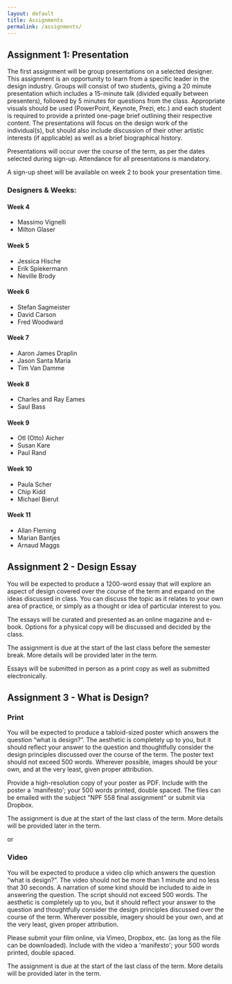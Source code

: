 ```yaml
---
layout: default
title: Assignments
permalink: /assignments/
---
```


## Assignment 1: Presentation

The first assignment will be group presentations on a selected designer. This assignment is an opportunity to learn from a specific leader in the design industry. Groups will consist of two students, giving a 20 minute presentation which includes a 15-minute talk (divided equally between presenters), followed by 5 minutes for questions from the class. Appropriate visuals should be used (PowerPoint, Keynote, Prezi, etc.) and each student is required to provide a printed one-page brief outlining their respective content. The presentations will focus on the design work of the individual(s), but should also include discussion of their other artistic interests (if applicable) as well as a brief biographical history.

Presentations will occur over the course of the term, as per the dates selected during sign-up. Attendance for all presentations is mandatory. 

A sign-up sheet will be available on week 2 to book your presentation time. 
 
### Designers & Weeks: 

#### Week 4 
- Massimo Vignelli
- Milton Glaser

#### Week 5 
- Jessica Hische
- Erik Spiekermann
- Neville Brody

#### Week 6 
- Stefan Sagmeister
- David Carson
- Fred Woodward

#### Week 7 
- Aaron James Draplin
- Jason Santa Maria
- Tim Van Damme

#### Week 8 
- Charles and Ray Eames
- Saul Bass

#### Week 9 
- Otl (Otto) Aicher
- Susan Kare
- Paul Rand

#### Week 10 
- Paula Scher
- Chip Kidd
- Michael Bierut

#### Week 11 
- Allan Fleming
- Marian Bantjes
- Arnaud Maggs

## Assignment 2 - Design Essay

You will be expected to produce a 1200-word essay that will explore an aspect of design covered over the course of the term and expand on the ideas discussed in class. You can discuss the topic as it relates to your own area of practice, or simply as a thought or idea of particular interest to you. 

The essays will be curated and presented as an online magazine and e-book. Options for a physical copy will be discussed and decided by the class.

The assignment is due at the start of the last class before the semester break. More details will be provided later in the term.

Essays will be submitted in person as a print copy as well as submitted electronically.

## Assignment 3 - What is Design?

### Print

You will be expected to produce a tabloid-sized poster which answers the question “what is design?”. The aesthetic is completely up to you, but it should reflect your answer to the question and thoughtfully consider the design principles discussed over the course of the term. The poster text should not exceed 500 words. Wherever possible, images should be your own, and at the very least, given proper attribution.

Provide a high-resolution copy of your poster as PDF. Include with the poster a 'manifesto'; your 500 words printed, double spaced. The files can be emailed with the subject "NPF 558 final assignment" or submit via Dropbox.

The assignment is due at the start of the last class of the term. More details will be provided later in the term.

or 

### Video

You will be expected to produce a video clip which answers the question “what is design?”. The video should not be more than 1 minute and no less that 30 seconds. A narration of some kind should be included to aide in answering the question. The script should not exceed 500 words. The aesthetic is completely up to you, but it should reflect your answer to the question and thoughtfully consider the design principles discussed over the course of the term. Wherever possible, imagery should be your own, and at the very least, given proper attribution.

Please submit your film online, via Vimeo, Dropbox, etc. (as long as the file can be downloaded). Include with the video a 'manifesto'; your 500 words printed, double spaced.

The assignment is due at the start of the last class of the term. More details will be provided later in the term.
 
